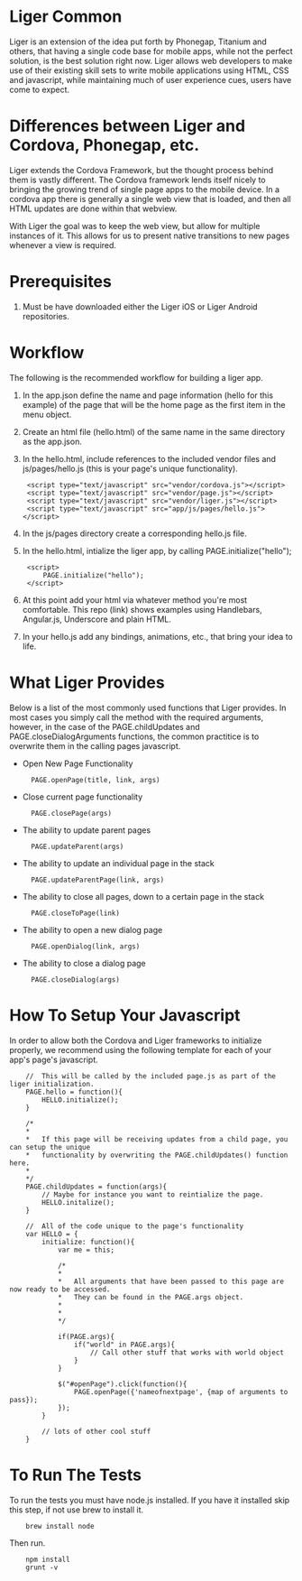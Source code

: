 Liger Common
================================================================================

Liger is an extension of the idea put forth by Phonegap, Titanium and others, that having a single code base for mobile apps, 
while not the perfect solution, is the best solution right now.  Liger allows web developers to make use of their existing skill
sets to write mobile applications using HTML, CSS and javascript, while maintaining much of user experience cues, users have
come to expect.

# Differences between Liger and Cordova, Phonegap, etc.

Liger extends the Cordova Framework, but the thought process behind them is vastly different.  The Cordova framework lends
itself nicely to bringing the growing trend of single page apps to the mobile device.  In a cordova app there is generally 
a single web view that is loaded, and then all HTML updates are done within that webview.  

With Liger the goal was to keep the web view, but allow for multiple instances of it.  This allows for us to present native
transitions to new pages whenever a view is required.  

# Prerequisites

1.  Must be have downloaded either the Liger iOS or Liger Android repositories.

# Workflow

The following is the recommended workflow for building a liger app.

1. In the app.json define the name and page information (hello for this example) of the page that will be the home page as
the first item in the menu object.

1. Create an html file (hello.html) of the same name in the same directory as the app.json.
1. In the hello.html, include references to the included vendor files and js/pages/hello.js (this is your page's unique functionality).

		<script type="text/javascript" src="vendor/cordova.js"></script>
    	<script type="text/javascript" src="vendor/page.js"></script>
    	<script type="text/javascript" src="vendor/liger.js"></script>
    	<script type="text/javascript" src="app/js/pages/hello.js"></script>
    	
1. In the js/pages directory create a corresponding hello.js file.
1. In the hello.html, intialize the liger app, by calling PAGE.initialize("hello");

		<script>
        	PAGE.initialize("hello");
    	</script>
    	
1. At this point add your html via whatever method you're most comfortable.  This repo (link) shows examples using Handlebars, Angular.js, 
Underscore and plain HTML.

2. In your hello.js add any bindings, animations, etc., that bring your idea to life.

# What Liger Provides

Below is a list of the most commonly used functions that Liger provides.  In most cases you simply call the method with 
the required arguments, however, in the case of the PAGE.childUpdates and PAGE.closeDialogArguments functions, the common 
practitice is to overwrite them in the calling pages javascript.

- Open New Page Functionality

		PAGE.openPage(title, link, args)
		
- Close current page functionality

		PAGE.closePage(args)
		
- The ability to update parent pages

		PAGE.updateParent(args)
		
- The ability to update an individual page in the stack

		PAGE.updateParentPage(link, args)
		
- The ability to close all pages, down to a certain page in the stack

		PAGE.closeToPage(link)
		
- The ability to open a new dialog page

		PAGE.openDialog(link, args)
		
- The ability to close a dialog page

		PAGE.closeDialog(args)
		
# How To Setup Your Javascript

In order to allow both the Cordova and Liger frameworks to initialize properly, we recommend using the following template for each 
of your app's page's javascript.

		//  This will be called by the included page.js as part of the liger initialization.
		PAGE.hello = function(){
    		HELLO.initialize();
		}
		
		/* 
		*
		*	If this page will be receiving updates from a child page, you can setup the unique
		*	functionality by overwriting the PAGE.childUpdates() function here.
		*
		*/  		
		PAGE.childUpdates = function(args){
			// Maybe for instance you want to reintialize the page.
			HELLO.initalize();
		}

		//  All of the code unique to the page's functionality
		var HELLO = {
			initialize: function(){
				var me = this;
				
				/* 
				*
				*	All arguments that have been passed to this page are now ready to be accessed.
				*	They can be found in the PAGE.args object.  
				*
				*
				*/
				
				if(PAGE.args){
					if("world" in PAGE.args){
						// Call other stuff that works with world object
					}
				}
				
				$("#openPage").click(function(){
					PAGE.openPage({'nameofnextpage', {map of arguments to pass});
				});
			}
			
			// lots of other cool stuff
		}

# To Run The Tests

To run the tests you must have node.js installed.  If you have it installed skip this step, if not use brew to install it.

		brew install node

Then run.

		npm install
		grunt -v 
